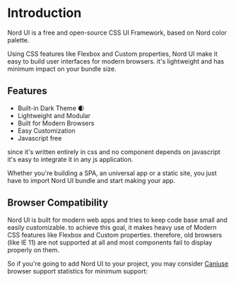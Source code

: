 # Introduction

Nord UI is a free and open-source CSS UI Framework, based on Nord color palette.

Using CSS features like Flexbox and Custom properties, Nord UI make it easy to build user interfaces for modern browsers.
it's lightweight and has minimum impact on your bundle size.

## Features

- Built-in Dark Theme :waxing_crescent_moon:
- Lightweight and Modular
- Built for Modern Browsers
- Easy Customization
- Javascript free

since it's written entirely in css and no component depends on javascript it's easy to integrate it in any js application.

Whether you're building a SPA, an universal app or a static site, you just have to import Nord UI bundle and start making your app.



## Browser Compatibility

Nord UI is built for modern web apps and tries to keep code base small and easily customizable. to achieve this goal, it makes heavy use of Modern CSS features like Flexbox and Custom properties. therefore, old browsers (like IE 11) are not supported at all and most components fail to display properly on them.

So if you're going to add Nord UI to your project, you may consider [Caniuse]() browser support statistics for minimum support:

